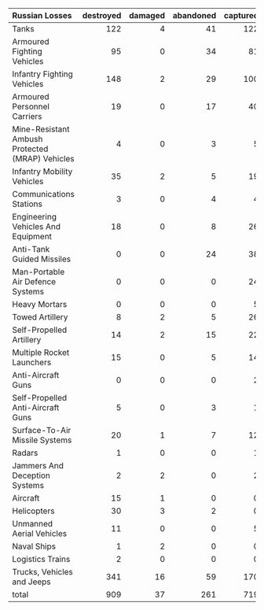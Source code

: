 | Russian Losses                                   |   destroyed |   damaged |   abandoned |   captured |   total |
|:-------------------------------------------------|------------:|----------:|------------:|-----------:|--------:|
| Tanks                                            |         122 |         4 |          41 |        122 |     289 |
| Armoured Fighting Vehicles                       |          95 |         0 |          34 |         81 |     210 |
| Infantry Fighting Vehicles                       |         148 |         2 |          29 |        100 |     279 |
| Armoured Personnel Carriers                      |          19 |         0 |          17 |         40 |      76 |
| Mine-Resistant Ambush Protected  (MRAP) Vehicles |           4 |         0 |           3 |          5 |      12 |
| Infantry Mobility Vehicles                       |          35 |         2 |           5 |         19 |      61 |
| Communications Stations                          |           3 |         0 |           4 |          4 |      11 |
| Engineering Vehicles And Equipment               |          18 |         0 |           8 |         26 |      52 |
| Anti-Tank Guided Missiles                        |           0 |         0 |          24 |         38 |      62 |
| Man-Portable Air Defence Systems                 |           0 |         0 |           0 |         24 |      24 |
| Heavy Mortars                                    |           0 |         0 |           0 |          5 |       5 |
| Towed Artillery                                  |           8 |         2 |           5 |         26 |      41 |
| Self-Propelled Artillery                         |          14 |         2 |          15 |         22 |      53 |
| Multiple Rocket Launchers                        |          15 |         0 |           5 |         14 |      34 |
| Anti-Aircraft Guns                               |           0 |         0 |           0 |          2 |       2 |
| Self-Propelled Anti-Aircraft Guns                |           5 |         0 |           3 |          1 |       9 |
| Surface-To-Air Missile Systems                   |          20 |         1 |           7 |         12 |      40 |
| Radars                                           |           1 |         0 |           0 |          1 |       2 |
| Jammers And Deception Systems                    |           2 |         2 |           0 |          2 |       6 |
| Aircraft                                         |          15 |         1 |           0 |          0 |      16 |
| Helicopters                                      |          30 |         3 |           2 |          0 |      35 |
| Unmanned Aerial Vehicles                         |          11 |         0 |           0 |          5 |      16 |
| Naval Ships                                      |           1 |         2 |           0 |          0 |       3 |
| Logistics Trains                                 |           2 |         0 |           0 |          0 |       2 |
| Trucks, Vehicles and Jeeps                       |         341 |        16 |          59 |        170 |     586 |
| total                                            |         909 |        37 |         261 |        719 |    1926 |